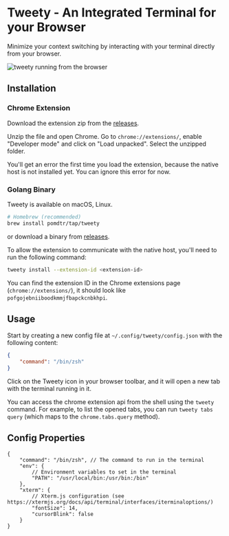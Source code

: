# Tweety - An Integrated Terminal for your Browser

Minimize your context switching by interacting with your terminal directly from your browser.

![tweety running from the browser](./static/tabs.png)

## Installation

### Chrome Extension

Download the extension zip from the [releases](https://github.com/pomdtr/tweety/release).

Unzip the file and open Chrome. Go to `chrome://extensions/`, enable "Developer mode" and click on "Load unpacked". Select the unzipped folder.

You'll get an error the first time you load the extension, because the native host is not installed yet. You can ignore this error for now.

### Golang Binary

Tweety is available on macOS, Linux.

```sh
# Homebrew (recommended)
brew install pomdtr/tap/tweety
```

or download a binary from [releases](https://github.com/pomdtr/tweety/releases).

To allow the extension to communicate with the native host, you'll need to run the following command:

```sh
tweety install --extension-id <extension-id>
```

You can find the extension ID in the Chrome extensions page (`chrome://extensions/`), it should look like `pofgojebniiboodkmmjfbapckcnbkhpi`.

## Usage

Start by creating a new config file at `~/.config/tweety/config.json` with the following content:

```json
{
    "command": "/bin/zsh"
}
```

Click on the Tweety icon in your browser toolbar, and it will open a new tab with the terminal running in it.

You can access the chrome extension api from the shell using the `tweety` command. For example, to list the opened tabs, you can run `tweety tabs query` (which maps to the `chrome.tabs.query` method).

## Config Properties

```jsonc
{
    "command": "/bin/zsh", // The command to run in the terminal
    "env": {
        // Environment variables to set in the terminal
        "PATH": "/usr/local/bin:/usr/bin:/bin"
    },
    "xterm": {
        // Xterm.js configuration (see https://xtermjs.org/docs/api/terminal/interfaces/iterminaloptions/)
        "fontSize": 14,
        "cursorBlink": false
    }
}
```
